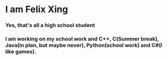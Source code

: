 # I am Felix Xing
### Yes, that's all a high school student
### I am working on my school work and C++, C(Summer break), Java(in plan, but maybe never), Python(school work) and C#(I like games).
